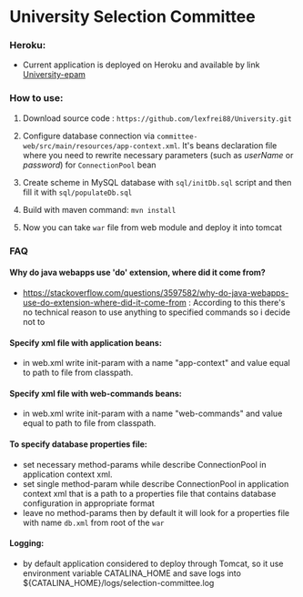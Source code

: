 # University Selection Committee

### Heroku:

 * Current application is deployed on Heroku and available by link [University-epam](https://university-epam.herokuapp.com)

### How to use:

1. Download source code : `https://github.com/lexfrei88/University.git`

2. Configure database connection via `committee-web/src/main/resources/app-context.xml`. It's beans declaration file where you need to
 rewrite necessary parameters (such as _userName_ or _password_) for `ConnectionPool` bean
 
3. Create scheme in MySQL database with `sql/initDb.sql` script and then fill it with `sql/populateDb.sql`

4. Build with maven command: `mvn install`

5. Now you can take `war` file from web module and deploy it into tomcat


### FAQ

#### Why do java webapps use 'do' extension, where did it come from?

 * https://stackoverflow.com/questions/3597582/why-do-java-webapps-use-do-extension-where-did-it-come-from
: According to this there's no technical reason to use anything to specified commands so i decide not to 

#### Specify xml file with application beans:
 * in web.xml write init-param with a name "app-context" and value equal to path to file from classpath.

#### Specify xml file with web-commands beans:
 * in web.xml write init-param with a name "web-commands" and value equal to path to file from classpath.

#### To specify database properties file:
 * set necessary method-params while describe ConnectionPool in application context xml.
 * set single method-param while describe ConnectionPool in application context xml that is a path
to a properties file that contains database configuration in appropriate format
 * leave no method-params then by default it will look for a properties file with name `db.xml` from root of the `war`

#### Logging:
 * by default application considered to deploy through Tomcat, so it use environment variable CATALINA_HOME and save logs into 
 ${CATALINA_HOME}/logs/selection-committee.log
